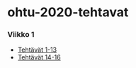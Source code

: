 # ohtu-2020-tehtavat
### Viikko 1
* [Tehtävät 1-13](https://github.com/roloxi/ohtu-2020-viikko1)
* [Tehtävät 14-16](https://github.com/roloxi/ohtu-2020-tehtavat/tree/main/viikko1/tehtavat14-16)
